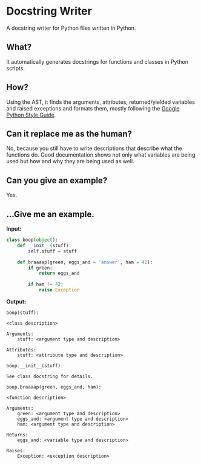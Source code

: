 # Docstring Writer
A docstring writer for Python files written in Python.

## What?
It automatically generates docstrings for functions and classes in Python
scripts.

## How?
Using the AST, it finds the arguments, attributes, returned/yielded variables
and raised exceptions and formats them, mostly following the 
[Google Python Style Guide](https://google.github.io/styleguide/pyguide.html).

## Can it replace me as the human?
No, because you still have to write descriptions that describe what the
functions do. Good documentation shows not only what variables are being used
but how and why they are being used as well.

## Can you give an example?
Yes.

## ...Give me an example.
**Input:**
```python
class boop(object):
    def __init__(stuff):
        self.stuff = stuff

    def braaaap(green, eggs_and = 'answer', ham = 42):
        if green:
            return eggs_and

        if ham != 42:
            raise Exception
```

**Output:**
```
boop(stuff):

<class description>

Arguments:
    stuff: <argument type and description>

Attributes:
    stuff: <attribute type and description>

boop.__init__(stuff):

See class docstring for details.

boop.braaaap(green, eggs_and, ham):

<function description>

Arguments:
    green: <argument type and description>
    eggs_and: <argument type and description>
    ham: <argument type and description>

Returns:
    eggs_and: <variable type and description>

Raises:
    Exception: <exception description>
```
